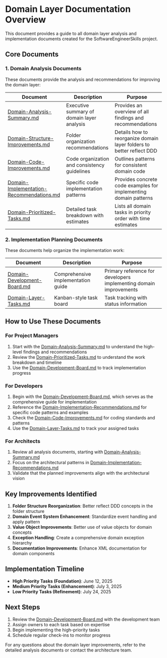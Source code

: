 # Domain Layer Documentation Overview

This document provides a guide to all domain layer analysis and implementation documents created for the SoftwareEngineerSkills project.

## Core Documents

### 1. Domain Analysis Documents

These documents provide the analysis and recommendations for improving the domain layer:

| Document | Description | Purpose |
|----------|-------------|---------|
| [Domain-Analysis-Summary.md](../Domain/Domain-Analysis-Summary.md) | Executive summary of domain layer analysis | Provides an overview of all findings and recommendations |
| [Domain-Structure-Improvements.md](../Domain/Domain-Structure-Improvements.md) | Folder organization recommendations | Details how to reorganize domain layer folders to better reflect DDD |
| [Domain-Code-Improvements.md](../Domain/Domain-Code-Improvements.md) | Code organization and consistency guidelines | Outlines patterns for consistent domain code |
| [Domain-Implementation-Recommendations.md](../Domain/Domain-Implementation-Recommendations.md) | Specific code implementation patterns | Provides concrete code examples for implementing domain patterns |
| [Domain-Prioritized-Tasks.md](../Domain/Domain-Prioritized-Tasks.md) | Detailed task breakdown with estimates | Lists all domain tasks in priority order with time estimates |

### 2. Implementation Planning Documents

These documents help organize the implementation work:

| Document | Description | Purpose |
|----------|-------------|---------|
| [Domain-Development-Board.md](Domain-Development-Board.md) | Comprehensive implementation guide | Primary reference for developers implementing domain improvements |
| [Domain-Layer-Tasks.md](Domain-Layer-Tasks.md) | Kanban-style task board | Task tracking with status information |

## How to Use These Documents

### For Project Managers

1. Start with the [Domain-Analysis-Summary.md](../Domain/Domain-Analysis-Summary.md) to understand the high-level findings and recommendations
2. Review the [Domain-Prioritized-Tasks.md](../Domain/Domain-Prioritized-Tasks.md) to understand the work breakdown and timeline
3. Use the [Domain-Development-Board.md](Domain-Development-Board.md) to track implementation progress

### For Developers

1. Begin with the [Domain-Development-Board.md](Domain-Development-Board.md), which serves as the comprehensive guide for implementation
2. Reference the [Domain-Implementation-Recommendations.md](../Domain/Domain-Implementation-Recommendations.md) for specific code patterns and examples
3. Check the [Domain-Code-Improvements.md](../Domain/Domain-Code-Improvements.md) for coding standards and patterns
4. Use the [Domain-Layer-Tasks.md](Domain-Layer-Tasks.md) to track your assigned tasks

### For Architects

1. Review all analysis documents, starting with [Domain-Analysis-Summary.md](../Domain/Domain-Analysis-Summary.md)
2. Focus on the architectural patterns in [Domain-Implementation-Recommendations.md](../Domain/Domain-Implementation-Recommendations.md)
3. Validate that the planned improvements align with the architectural vision

## Key Improvements Identified

1. **Folder Structure Reorganization**: Better reflect DDD concepts in the folder structure
2. **Domain Event System Enhancement**: Standardize event handling and apply pattern
3. **Value Object Improvements**: Better use of value objects for domain concepts
4. **Exception Handling**: Create a comprehensive domain exception hierarchy
5. **Documentation Improvements**: Enhance XML documentation for domain components

## Implementation Timeline

- **High Priority Tasks (Foundation)**: June 12, 2025
- **Medium Priority Tasks (Enhancement)**: July 3, 2025
- **Low Priority Tasks (Refinement)**: July 24, 2025

## Next Steps

1. Review the [Domain-Development-Board.md](Domain-Development-Board.md) with the development team
2. Assign owners to each task based on expertise
3. Begin implementing the high-priority tasks
4. Schedule regular check-ins to monitor progress

For any questions about the domain layer improvements, refer to the detailed analysis documents or contact the architecture team.
